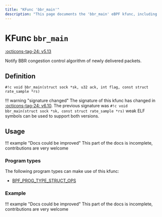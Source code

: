```yaml
---
title: "KFunc 'bbr_main'"
description: "This page documents the 'bbr_main' eBPF kfunc, including its definition, usage, program types that can use it, and examples."
---
```

# KFunc `bbr_main`

<!-- [FEATURE_TAG](bbr_main) -->
[:octicons-tag-24: v5.13](https://github.com/torvalds/linux/commit/e78aea8b2170be1b88c96a4d138422986a737336)
<!-- [/FEATURE_TAG] -->

Notify BBR congestion control algorithm of newly delivered packets.

## Definition

<!-- [KFUNC_DEF] -->
`#!c void bbr_main(struct sock *sk, u32 ack, int flag, const struct rate_sample *rs)`
<!-- [/KFUNC_DEF] -->

!!! warning "signature changed"
    The signature of this kfunc has changed in [:octicons-tag-24: v6.10](https://github.com/torvalds/linux/commit/57bfc7605ca5b102ba336779ae9adbc5bbba1d96). The previous signature was `#!c void bbr_main(struct sock *sk, const struct rate_sample *rs)` weak ELF symbols can be used to support both versions.

## Usage

!!! example "Docs could be improved"
    This part of the docs is incomplete, contributions are very welcome

### Program types

The following program types can make use of this kfunc:

<!-- [KFUNC_PROG_REF] -->
- [BPF_PROG_TYPE_STRUCT_OPS](../program-type/BPF_PROG_TYPE_STRUCT_OPS.md)
<!-- [/KFUNC_PROG_REF] -->

### Example

!!! example "Docs could be improved"
    This part of the docs is incomplete, contributions are very welcome

